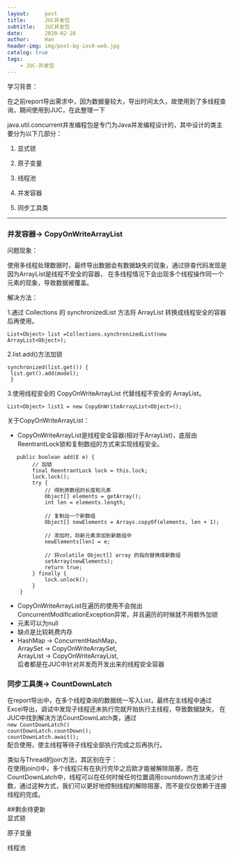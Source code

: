 ```yaml
---
layout:     post
title:      JUC并发包
subtitle:   JUC并发包
date:       2020-02-28
author:     Han
header-img: img/post-bg-ios9-web.jpg
catalog: true
tags:
    - JUC-并发包
---
```

学习背景：

在之前report导出需求中，因为数据量较大，导出时间太久，故使用到了多线程查询，期间使用到JUC，在此整理一下

java.util.concurrent并发编程包是专门为Java并发编程设计的，其中设计的类主要分为以下几部分：

1. 显式锁

2. 原子变量

3. 线程池

4. 并发容器

5. 同步工具类

***
### 并发容器-> CopyOnWriteArrayList

问题现象：

使用多线程处理数据时，最终导出数据会有数据缺失的现象，通过排查代码发现是因为ArrayList是线程不安全的容器，
在多线程情况下会出现多个线程操作同一个元素的现象，导致数据被覆盖。

解决方法：

1.通过 Collections 的 synchronizedList 方法将 ArrayList 转换成线程安全的容器后再使用。

`List<Object> list =Collections.synchronizedList(new ArrayList<Object>);`

2.list.add()方法加锁

```
synchronized(list.get()) {
 list.get().add(model);
 }
 ```
3.使用线程安全的 CopyOnWriteArrayList 代替线程不安全的 ArrayList。
 
 ```
 List<Object> list1 = new CopyOnWriteArrayList<Object>();
 ```
关于CopyOnWriteArrayList：
 
* CopyOnWriteArrayList是线程安全容器(相对于ArrayList)，底层由ReentrantLock锁和复制数组的方式来实现线程安全。

```
   public boolean add(E e) {
        // 加锁
        final ReentrantLock lock = this.lock;
        lock.lock();
        try {
            // 得到原数组的长度和元素
            Object[] elements = getArray();
            int len = elements.length;
            
            // 复制出一个新数组
            Object[] newElements = Arrays.copyOf(elements, len + 1);
            
            // 添加时，将新元素添加到新数组中
            newElements[len] = e;
            
            // 将volatile Object[] array 的指向替换成新数组
            setArray(newElements);
            return true;
        } finally {
            lock.unlock();
        }
    }
```
* CopyOnWriteArrayList在遍历的使用不会抛出ConcurrentModificationException异常，并且遍历的时候就不用额外加锁
* 元素可以为null
* 缺点是比较耗费内存
* HashMap -> ConcurrentHashMap，   
 ArraySet -> CopyOnWriteArraySet,   
 ArrayList -> CopyOnWriteArrayList,  
 后者都是在JUC中针对并发而开发出来的线程安全容器

### 同步工具类-> CountDownLatch

在report导出中，在多个线程查询的数据统一写入List，最终在主线程中通过Excel导出，调试中发现子线程还未执行完就开始执行主线程，导致数据缺失，
在JUC中找到解决方法CountDownLatch类，通过  
`new CountDownLatch()`  
`countDownLatch.countDown();`  
`countDownLatch.await();`   
配合使用，使主线程等待子线程全部执行完成之后再执行。  

类似与Thread的join方法，其区别在于：  
在使用join()中，多个线程只有在执行完毕之后欧才能被解除阻塞，而在CountDownLatch中，线程可以在任何时候任何位置调用countdown方法减少计数，通过这种方式，我们可以更好地控制线程的解除阻塞，而不是仅仅依赖于连接线程的完成。



##剩余待更新   
显式锁

原子变量

线程池
